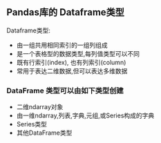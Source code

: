 ## Pandas库的 Dataframe类型
Dataframe类型:
- 由一组共用相同索引的一组列组成
- 是一个表格型的数据类型,每列值类型可以不同
- 既有行索引(index), 也有列索引(column)
- 常用于表达二维数据,但可以表达多维数据

### DataFrame 类型可以由如下类型创建
- 二维ndarray对象
- 由一维ndarray,列表,字典,元组,或Series构成的字典
- Series类型
- 其他DataFrame类型